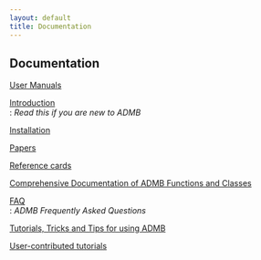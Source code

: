 ```yaml
---
layout: default
title: Documentation
---
```


Documentation
-------------

[User Manuals](manuals/)

[Introduction](intro/)  
: _Read this if you are new to ADMB_

[Installation](install/)

[Papers](papers/)

[Reference cards](refcards/)

[Comprehensive Documentation of ADMB Functions and Classes](http://api.admb-project.org/)

[FAQ](faq/)  
: _ADMB Frequently Asked Questions_

[Tutorials, Tricks and Tips for using ADMB](tips/)


[User-contributed tutorials](user-contributed-tutorials/)
